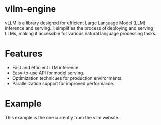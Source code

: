 # vllm-engine
vLLM is a library designed for efficient Large Language Model (LLM) inference and serving. It simplifies the process of deploying and serving LLMs, making it accessible for various natural language processing tasks.

# Features
* Fast and efficient LLM inference.
* Easy-to-use API for model serving.
* Optimization techniques for production environments.
* Parallelization support for improved performance. 

# Example
This example is the one currently from the vllm website.
